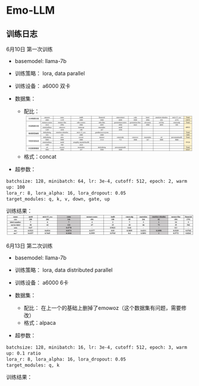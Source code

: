 # Emo-LLM
## 训练日志

6月10日 第一次训练

* basemodel: 
    llama-7b

* 训练策略：
    lora, data parallel
* 训练设备：
    a6000 双卡

* 数据集：
  * 配比：
    ![数据集配比](./figure/Snipaste_2023-06-13_13-53-39.jpg)
  * 格式：concat
* 超参数：
```
batchsize: 128, minibatch: 64, lr: 3e-4, cutoff: 512, epoch: 2, warm up: 100
lora_r: 8, lora_alpha: 16, lora_dropout: 0.05
target_modules: q, k, v, down, gate, up
```
训练结果：
![](figure/Snipaste_2023-06-13_14-09-07.jpg)


6月13日 第二次训练

* basemodel: 
    llama-7b

* 训练策略：
    lora, data distributed parallel
* 训练设备：
    a6000 6卡

* 数据集：
  * 配比：
    在上一个的基础上删掉了emowoz（这个数据集有问题，需要修改）
  * 格式：alpaca
* 超参数：
```
batchsize: 128, minibatch: 16, lr: 3e-4, cutoff: 512, epoch: 3, warm up: 0.1 ratio
lora_r: 8, lora_alpha: 16, lora_dropout: 0.05
target_modules: q, k
```
训练结果：
